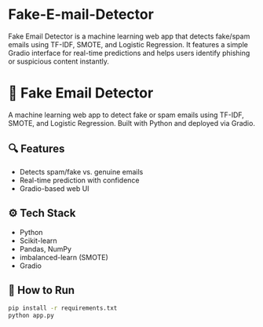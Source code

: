 # Fake-E-mail-Detector
Fake Email Detector is a machine learning web app that detects fake/spam emails using TF-IDF, SMOTE, and Logistic Regression. It features a simple Gradio interface for real-time predictions and helps users identify phishing or suspicious content instantly.


# 📌 Fake Email Detector

A machine learning web app to detect fake or spam emails using TF-IDF, SMOTE, and Logistic Regression. Built with Python and deployed via Gradio.

## 🔍 Features
- Detects spam/fake vs. genuine emails
- Real-time prediction with confidence
- Gradio-based web UI

## ⚙️ Tech Stack
- Python
- Scikit-learn
- Pandas, NumPy
- imbalanced-learn (SMOTE)
- Gradio

## 🚀 How to Run

```bash
pip install -r requirements.txt
python app.py
